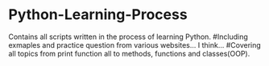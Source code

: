 # Python-Learning-Process
Contains all scripts written in the process of learning Python.
#Including exmaples and practice question from various websites... I think...
#Covering all topics from print function all to methods, functions and classes(OOP).
